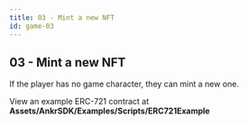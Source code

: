 ```yaml
---
title: 03 - Mint a new NFT
id: game-03
---
```


## 03 - Mint a new NFT

If the player has no game character, they can mint a new one. 

View an example ERC-721 contract at **Assets/AnkrSDK/Examples/Scripts/ERC721Example**